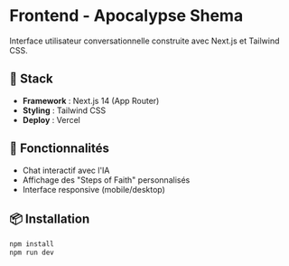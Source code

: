 # Frontend - Apocalypse Shema

Interface utilisateur conversationnelle construite avec Next.js et Tailwind CSS.

## 🚀 Stack
- **Framework** : Next.js 14 (App Router)
- **Styling** : Tailwind CSS
- **Deploy** : Vercel

## 🎯 Fonctionnalités
- Chat interactif avec l'IA
- Affichage des "Steps of Faith" personnalisés
- Interface responsive (mobile/desktop)

## 📦 Installation
```bash
npm install
npm run dev
